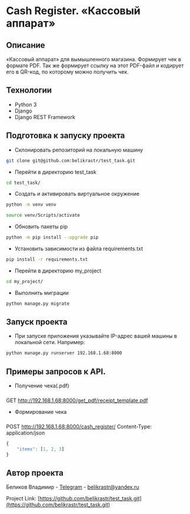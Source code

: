 # Cash Register. «Кассовый аппарат»
## Описание
«Кассовый аппарат» для вымышленного магазина. Формирует чек в формате PDF. Так же формирует ссылку на этот PDF-файл и кодирует его в QR-код, по которому можно получить чек.

## Технологии
- Python 3 
- Django 
- Django REST Framework

## Подготовка к запуску проекта
- Склонировать репозиторий на локальную машину
```bash
git clone git@github.com:belikrastr/test_task.git
```
- Перейти в директорию test_task
```bash
cd test_task/
```
- Cоздать и активировать виртуальное окружение
```bash
python -m venv venv
```
```bash
source venv/Scripts/activate
```
- Обновить пакеты pip
```bash
python -m pip install --upgrade pip
```
- Установить зависимости из файла requirements.txt
```bash
pip install -r requirements.txt
```
- Перейти в директорию my_project
```bash
cd my_project/
```
- Выполнить миграции
```bash
python manage.py migrate
```


## Запуск проекта 
- При запуске приложения указывайте IP-адрес вашей машины в локальной сети. Например:
```bash
python manage.py runserver 192.168.1.68:8000
```

## Примеры запросов к API.
- Получение чека(.pdf)
###
GET http://192.168.1.68:8000/get_pdf/receipt_template.pdf


- Формирование чека
###
POST http://192.168.1.68:8000/cash_register/
Content-Type: application/json
```js
{
	"items": [1, 2, 3]
}
```

## Автор проекта
Беликов Владимир - [Telegram](https://t.me/belikrastr) - belikrastr@yandex.ru

Project Link: [https://github.com/belikrastr/test_task.git](https://github.com/belikrastr/test_task.git)
